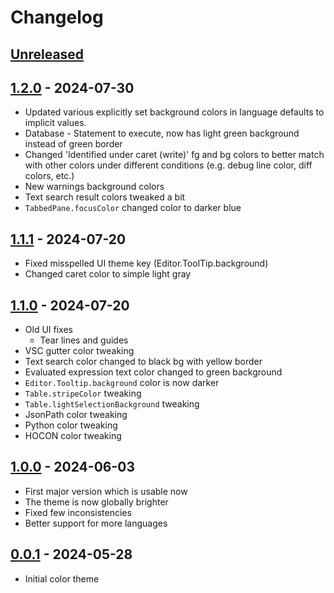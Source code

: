 <!-- Keep a Changelog guide -> https://keepachangelog.com -->

# Changelog

## [Unreleased]

## [1.2.0] - 2024-07-30

- Updated various explicitly set background colors in language defaults to implicit values.
- Database - Statement to execute, now has light green background instead of green border
- Changed 'Identified under caret (write)' fg and bg colors to better match with other colors under different conditions (e.g. debug line color, diff colors, etc.)
- New warnings background colors
- Text search result colors tweaked a bit
- `TabbedPane.focusColor` changed color to darker blue

## [1.1.1] - 2024-07-20

- Fixed misspelled UI theme key (Editor.ToolTip.background) 
- Changed caret color to simple light gray

## [1.1.0] - 2024-07-20

- Old UI fixes
  - Tear lines and guides
- VSC gutter color tweaking
- Text search color changed to black bg with yellow border
- Evaluated expression text color changed to green background
- `Editor.Tooltip.background` color is now darker
- `Table.stripeColor` tweaking
- `Table.lightSelectionBackground` tweaking
- JsonPath color tweaking
- Python color tweaking
- HOCON color tweaking

## [1.0.0] - 2024-06-03

- First major version which is usable now
- The theme is now globally brighter
- Fixed few inconsistencies
- Better support for more languages

## [0.0.1] - 2024-05-28

- Initial color theme

[Unreleased]: https://github.com/bitbyone/retro-block-theme/compare/v1.2.0...HEAD
[1.2.0]: https://github.com/bitbyone/retro-block-theme/compare/v1.1.1...v1.2.0
[1.1.1]: https://github.com/bitbyone/retro-block-theme/compare/v1.1.0...v1.1.1
[1.1.0]: https://github.com/bitbyone/retro-block-theme/compare/v1.0.0...v1.1.0
[1.0.0]: https://github.com/bitbyone/retro-block-theme/compare/v0.0.1...v1.0.0
[0.0.1]: https://github.com/bitbyone/retro-block-theme/commits/v0.0.1
